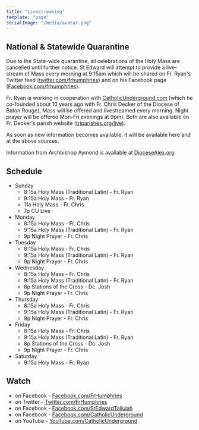```yaml
---
title: "Livestreaming"
template: "page"
socialImage: "/media/avatar.png"
---
```


## National & Statewide Quarantine

Due to the State-wide quarantine, all celebrations of the Holy Mass are cancelled until further notice. St Edward will attempt to provide a live-stream of Mass every morning at 9:15am which will be shared on Fr. Ryan's Twitter feed ([twitter.com/frhumphries](http://www.twitter.com/frhumphries)) and on his Facebook page ([Facebook.com/frhumphries](http://www.facebook.com/frhumphries)).

Fr. Ryan is working in cooperation with [CatholicUnderground.com](http://www.CatholicUnderground.com) (which he co-founded about 10 years ago with Fr. Chris Decker of the Diocese of Baton Rouge), Mass will be offered and livestreamed every morning. Night prayer will be offered Mon-Fri evenings at 9pm). Both are also available on Fr. Decker's parish website ([triparishes.org/live](http://triparishes.org/live)).

As soon as new information becomes available, it will be available here and at the above sources.

Information from Archbishop Aymond is available at [DioceseAlex.org](http://www.diocesealex.org).

## Schedule

- Sunday
  - 8:15a Holy Mass (Traditional Latin) - Fr. Ryan
  - 9:15a Holy Mass - Fr. Ryan
  - 11a Holy Mass - Fr. Chris
  - 7p CU Live
- Monday
  - 8:15a Holy Mass - Fr. Chris
  - 9:15a Holy Mass (Traditional Latin) - Fr. Ryan
  - 9p Night Prayer - Fr. Chris
- Tuesday
  - 8:15a Holy Mass - Fr. Chris
  - 9:15a Holy Mass (Traditional Latin) - Fr. Ryan
  - 9p Night Prayer - Fr. Chris
- Wednesday
  - 8:15a Holy Mass - Fr. Chris
  - 9:15a Holy Mass (Traditional Latin) - Fr. Ryan
  - 8p Stations of the Cross - Dc. Josh
  - 9p Night Prayer - Fr. Chris
- Thursday
  - 8:15a Holy Mass - Fr. Chris
  - 9:15a Holy Mass (Traditional Latin) - Fr. Ryan
  - 9p Night Prayer - Fr. Chris
- Friday
  - 8:15a Holy Mass - Fr. Chris
  - 9:15a Holy Mass (Traditional Latin) - Fr. Ryan
  - 8p Stations of the Cross - Dc. Josh
  - 9p Night Prayer - Fr. Chris
- Saturday
  - 9:15a Holy Mass - Fr. Ryan

## Watch

- on Facebook - [Facebook.com/FrHumphries](https://www.Facebook.com/FrHumphries)
- on Twitter - [Twitter.com/FrHumphries](https://www.Twitter.com/FrHumphries)
- on Facebook - [Facebook.com/StEdwardTallulah](https://www.Facebook.com/StEdwardTallulah)
- on Facebook - [Facebook.com/CatholicUnderground](https://www.Facebook.com/CatholicUnderground)
- on YouTube - [YouTube.com/CatholicUnderground](https://www.YouTube.com/CatholicUnderground)
